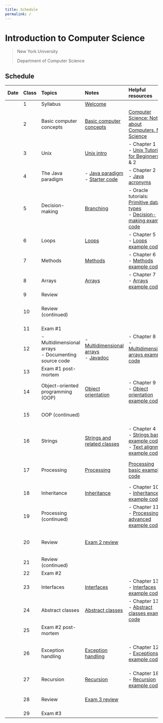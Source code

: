 ```yaml
---
title: Schedule
permalink: /
---
```


# Introduction to Computer Science

> New York University
>
> Department of Computer Science

## Schedule

| Date | Class | Topics                                                   | Notes                                                                                                       | Helpful resources                                                                                                                                                                                                            | Assumed known                                                          | Assignment due                                                                                                                                                                                                                                                                                                                                                                          |
| :--- | :---- | :------------------------------------------------------- | :---------------------------------------------------------------------------------------------------------- | :--------------------------------------------------------------------------------------------------------------------------------------------------------------------------------------------------------------------------- | :--------------------------------------------------------------------- | :-------------------------------------------------------------------------------------------------------------------------------------------------------------------------------------------------------------------------------------------------------------------------------------------------------------------------------------------------------------------------------------- |
|      | 1     | Syllabus                                                 | [Welcome](./slides/welcome)                                                                                 |                                                                                                                                                                                                                              |                                                                        |                                                                                                                                                                                                                                                                                                                                                                                         |
|      | 2     | Basic computer concepts                                  | [Basic computer concepts](https://nyu-python-programming.github.io/course-material/basic-computer-concepts) | [Computer Science: Not about Computers, Not Science](./content/assets/Computer_Science_Not_About_Computers_Not_a_Science.pdf)                                                                                                |                                                                        |                                                                                                                                                                                                                                                                                                                                                                                         |
|      | 3     | Unix                                                     | [Unix intro](./slides/unix-intro)                                                                           | - Chapter 1<br />- [Unix Tutorial for Beginners](http://www.ee.surrey.ac.uk/Teaching/Unix/), 1 & 2                                                                                                                           | [Basic computer concepts]                                              |                                                                                                                                                                                                                                                                                                                                                                                         |
|      | 4     | The Java paradigm                                        | - [Java paradigm](./slides/java-paradigm)<br />- [Starter code](./slides/starter-code)                      | - Chapter 2<br />- [Java acronyms](https://www.javatpoint.com/difference-between-jdk-jre-and-jvm#jre)                                                                                                                        | [Unix]                                                                 |                                                                                                                                                                                                                                                                                                                                                                                         |
|      | 5     | Decision-making                                          | [Branching](./slides/branching)                                                                             | - Oracle tutorials: [Primitive data types](https://docs.oracle.com/javase/tutorial/java/nutsandbolts/datatypes.html)<br />- [Decision-making example code](https://github.com/nyu-java-programming/decision-making-examples) | [Java paradigm]                                                        | Assignment 1:<br />- [Basic programming]                                                                                                                                                                                                                                                                                                                                                |
|      | 6     | Loops                                                    | [Loops](./slides/loops)                                                                                     | - Chapter 5<br />- [Loops example code](https://github.com/nyu-java-programming/loops-examples)                                                                                                                              | [Branching]                                                            |                                                                                                                                                                                                                                                                                                                                                                                         |
|      | 7     | Methods                                                  | [Methods](./slides/methods)                                                                                 | - Chapter 6<br />- [Methods example code](https://github.com/nyu-java-programming/methods-examples)                                                                                                                          | [Loops]                                                                | Assignment 3:<br />- [Blackjack]                                                                                                                                                                                                                                                                                                                                                        |
|      | 8     | Arrays                                                   | [Arrays](./slides/arrays)                                                                                   | - Chapter 7<br />- [Arrays example code](https://github.com/nyu-java-programming/array-examples)                                                                                                                             | [Methods]                                                              |                                                                                                                                                                                                                                                                                                                                                                                         |
|      | 9     | Review                                                   |                                                                                                             |                                                                                                                                                                                                                              | [Arrays]                                                               |                                                                                                                                                                                                                                                                                                                                                                                         |
|      | 10    | Review (continued)                                       |                                                                                                             |                                                                                                                                                                                                                              |                                                                        | Assignment 4:<br />- [Text analysis]                                                                                                                                                                                                                                                                                                                                                    |
|      | 11    | Exam #1                                                  |                                                                                                             |                                                                                                                                                                                                                              |                                                                        |                                                                                                                                                                                                                                                                                                                                                                                         |
|      | 12    | - Multidimensional arrays<br />- Documenting source code | - [Multidimensional arrays](./slides/arrays-multidimensional)<br />- [Javadoc](./javadoc)                   | - Chapter 8<br />- [Multidimensional arrays example code](https://github.com/nyu-java-programming/multidimensional-array-examples)                                                                                           |                                                                        |                                                                                                                                                                                                                                                                                                                                                                                         |
|      | 13    | Exam #1 post-mortem                                      |                                                                                                             |                                                                                                                                                                                                                              | [Multidimensional arrays]                                              |                                                                                                                                                                                                                                                                                                                                                                                         |
|      | 14    | Object-oriented programming (OOP)                        | [Object orientation](./slides/object-orientation)                                                           | - Chapter 9<br />- [Object orientation example code](https://github.com/nyu-java-programming/simple-object-examples)                                                                                                         |                                                                        |                                                                                                                                                                                                                                                                                                                                                                                         |
|      | 15    | OOP (continued)                                          |                                                                                                             |                                                                                                                                                                                                                              |                                                                        | Assignment 5:<br />- [Open data]                                                                                                                                                                                                                                                                                                                                                        |
|      | 16    | Strings                                                  | [Strings and related classes](./slides/strings-as-objects)                                                  | - Chapter 4<br />- [Strings basic example code](https://github.com/nyu-java-programming/string-examples)<br />- [Text alignment example code](https://github.com/nyu-java-programming/text-alignment)                        | [Object orientation]                                                   |                                                                                                                                                                                                                                                                                                                                                                                         |
|      | 17    | Processing                                               | [Processing](./slides/processing)                                                                           | [Processing basic example code](https://github.com/nyu-java-programming/processing-basic-example)                                                                                                                            | [String and related classes]                                           | Assignment 6:<br />- [Virtual moped]                                                                                                                                                                                                                                                                                                                                                    |
|      | 18    | Inheritance                                              | [Inheritance](./slides/inheritance)                                                                         | - Chapter 10<br />- [Inheritance example code](https://github.com/nyu-java-programming/simple-inheritance-example)                                                                                                           | [Processing framework]                                                 |                                                                                                                                                                                                                                                                                                                                                                                         |
|      | 19    | Processing (continued)                                   |                                                                                                             | - Chapter 11<br />- [Processing advanced example code](https://github.com/nyu-java-programming/processing-more-examples)                                                                                                     |                                                                        |                                                                                                                                                                                                                                                                                                                                                                                         |
|      | 20    | Review                                                   | [Exam 2 review](./slides/exam-2-review)                                                                     |                                                                                                                                                                                                                              | [Inheritance and polymorphism]                                         | Assignment 7:<br />- [Game development]                                                                                                                                                                                                                                                                                                                                                 |
|      | 21    | Review (continued)                                       |                                                                                                             |                                                                                                                                                                                                                              |                                                                        |                                                                                                                                                                                                                                                                                                                                                                                         |
|      | 22    | Exam #2                                                  |                                                                                                             |                                                                                                                                                                                                                              |                                                                        |                                                                                                                                                                                                                                                                                                                                                                                         |
|      | 23    | Interfaces                                               | [Interfaces](./slides/interfaces)                                                                           | - Chapter 13<br />- [Interfaces example code](https://github.com/nyu-java-programming/interface-examples)                                                                                                                    |                                                                        |                                                                                                                                                                                                                                                                                                                                                                                         |
|      | 24    | Abstract classes                                         | [Abstract classes](./slides/abstract-classes)                                                               | - Chapter 13<br />- [Abstract classes example code](https://github.com/nyu-java-programming/abstract-classes-examples)                                                                                                       |                                                                        |                                                                                                                                                                                                                                                                                                                                                                                         |
|      | 25    | Exam #2 post-mortem                                      |                                                                                                             |                                                                                                                                                                                                                              |                                                                        |                                                                                                                                                                                                                                                                                                                                                                                         |
|      | 26    | Exception handling                                       | [Exception handling](./slides/exception-handling)                                                           | - Chapter 12<br />- [Exceptions example code](https://github.com/nyu-java-programming/exceptions-examples)                                                                                                                   | [Interfaces and abstract classes]                                      | Assignment 8:<br />- [Interfaces and abstract classes]                                                                                                                                                                                                                                                                                                                                  |
|      | 27    | Recursion                                                | [Recursion](./slides/recursion)                                                                             | - Chapter 18<br />- [Recursion example code](https://github.com/nyu-java-programming/recursion-examples)                                                                                                                     | [Exceptions]                                                           |                                                                                                                                                                                                                                                                                                                                                                                         |
|      | 28    | Review                                                   | [Exam 3 review](./slides/exam-3-review)                                                                     |                                                                                                                                                                                                                              |                                                                        | Assignment 9:<br />- [Recursion]                                                                                                                                                                                                                                                                                                                                                        |
|      | 29    | Exam #3                                                  |                                                                                                             |                                                                                                                                                                                                                              |                                                                        |                                                                                                                                                                                                                                                                                                                                                                                         |

